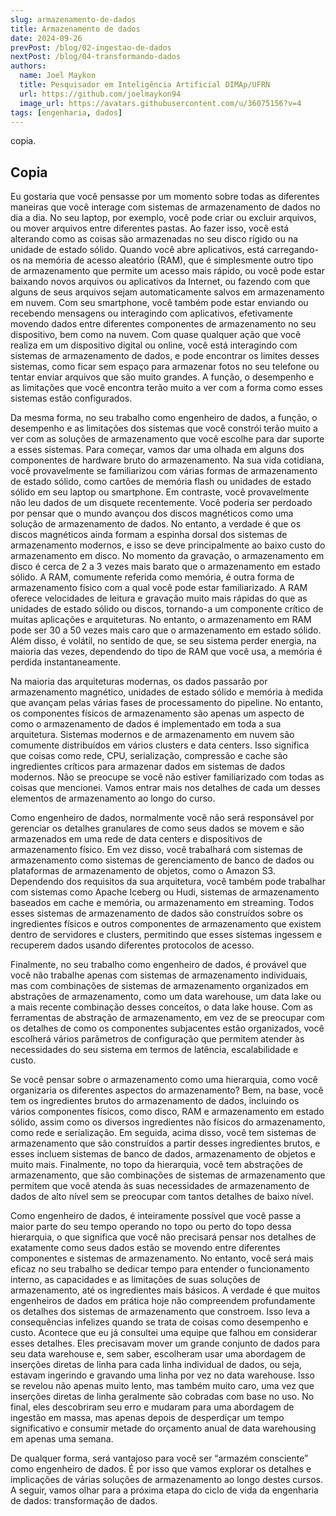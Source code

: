 ```yaml
---
slug: armazenamento-de-dados
title: Armazenamento de dados
date: 2024-09-26
prevPost: /blog/02-ingestao-de-dados
nextPost: /blog/04-transformando-dados
authors:
  name: Joel Maykon
  title: Pesquisador em Inteligência Artificial DIMAp/UFRN
  url: https://github.com/joelmaykon94
  image_url: https://avatars.githubusercontent.com/u/36075156?v=4
tags: [engenharia, dados]
---
```

copia.

## Copia

Eu gostaria que você pensasse por um momento sobre todas as diferentes maneiras que você interage com sistemas de armazenamento de dados no dia a dia. No seu laptop, por exemplo, você pode criar ou excluir arquivos, ou mover arquivos entre diferentes pastas. Ao fazer isso, você está alterando como as coisas são armazenadas no seu disco rígido ou na unidade de estado sólido. Quando você abre aplicativos, está carregando-os na memória de acesso aleatório (RAM), que é simplesmente outro tipo de armazenamento que permite um acesso mais rápido, ou você pode estar baixando novos arquivos ou aplicativos da Internet, ou fazendo com que alguns de seus arquivos sejam automaticamente salvos em armazenamento em nuvem. Com seu smartphone, você também pode estar enviando ou recebendo mensagens ou interagindo com aplicativos, efetivamente movendo dados entre diferentes componentes de armazenamento no seu dispositivo, bem como na nuvem. Com quase qualquer ação que você realiza em um dispositivo digital ou online, você está interagindo com sistemas de armazenamento de dados, e pode encontrar os limites desses sistemas, como ficar sem espaço para armazenar fotos no seu telefone ou tentar enviar arquivos que são muito grandes. A função, o desempenho e as limitações que você encontra terão muito a ver com a forma como esses sistemas estão configurados.

Da mesma forma, no seu trabalho como engenheiro de dados, a função, o desempenho e as limitações dos sistemas que você constrói terão muito a ver com as soluções de armazenamento que você escolhe para dar suporte a esses sistemas. Para começar, vamos dar uma olhada em alguns dos componentes de hardware bruto do armazenamento. Na sua vida cotidiana, você provavelmente se familiarizou com várias formas de armazenamento de estado sólido, como cartões de memória flash ou unidades de estado sólido em seu laptop ou smartphone. Em contraste, você provavelmente não leu dados de um disquete recentemente. Você poderia ser perdoado por pensar que o mundo avançou dos discos magnéticos como uma solução de armazenamento de dados. No entanto, a verdade é que os discos magnéticos ainda formam a espinha dorsal dos sistemas de armazenamento modernos, e isso se deve principalmente ao baixo custo do armazenamento em disco. No momento da gravação, o armazenamento em disco é cerca de 2 a 3 vezes mais barato que o armazenamento em estado sólido. A RAM, comumente referida como memória, é outra forma de armazenamento físico com a qual você pode estar familiarizado. A RAM oferece velocidades de leitura e gravação muito mais rápidas do que as unidades de estado sólido ou discos, tornando-a um componente crítico de muitas aplicações e arquiteturas. No entanto, o armazenamento em RAM pode ser 30 a 50 vezes mais caro que o armazenamento em estado sólido. Além disso, é volátil, no sentido de que, se seu sistema perder energia, na maioria das vezes, dependendo do tipo de RAM que você usa, a memória é perdida instantaneamente.

Na maioria das arquiteturas modernas, os dados passarão por armazenamento magnético, unidades de estado sólido e memória à medida que avançam pelas várias fases de processamento do pipeline. No entanto, os componentes físicos de armazenamento são apenas um aspecto de como o armazenamento de dados é implementado em toda a sua arquitetura. Sistemas modernos e de armazenamento em nuvem são comumente distribuídos em vários clusters e data centers. Isso significa que coisas como rede, CPU, serialização, compressão e cache são ingredientes críticos para armazenar dados em sistemas de dados modernos. Não se preocupe se você não estiver familiarizado com todas as coisas que mencionei. Vamos entrar mais nos detalhes de cada um desses elementos de armazenamento ao longo do curso.

Como engenheiro de dados, normalmente você não será responsável por gerenciar os detalhes granulares de como seus dados se movem e são armazenados em uma rede de data centers e dispositivos de armazenamento físico. Em vez disso, você trabalhará com sistemas de armazenamento como sistemas de gerenciamento de banco de dados ou plataformas de armazenamento de objetos, como o Amazon S3. Dependendo dos requisitos da sua arquitetura, você também pode trabalhar com sistemas como Apache Iceberg ou Hudi, sistemas de armazenamento baseados em cache e memória, ou armazenamento em streaming. Todos esses sistemas de armazenamento de dados são construídos sobre os ingredientes físicos e outros componentes de armazenamento que existem dentro de servidores e clusters, permitindo que esses sistemas ingessem e recuperem dados usando diferentes protocolos de acesso.

Finalmente, no seu trabalho como engenheiro de dados, é provável que você não trabalhe apenas com sistemas de armazenamento individuais, mas com combinações de sistemas de armazenamento organizados em abstrações de armazenamento, como um data warehouse, um data lake ou a mais recente combinação desses conceitos, o data lake house. Com as ferramentas de abstração de armazenamento, em vez de se preocupar com os detalhes de como os componentes subjacentes estão organizados, você escolherá vários parâmetros de configuração que permitem atender às necessidades do seu sistema em termos de latência, escalabilidade e custo.

Se você pensar sobre o armazenamento como uma hierarquia, como você organizaria os diferentes aspectos do armazenamento? Bem, na base, você tem os ingredientes brutos do armazenamento de dados, incluindo os vários componentes físicos, como disco, RAM e armazenamento em estado sólido, assim como os diversos ingredientes não físicos do armazenamento, como rede e serialização. Em seguida, acima disso, você tem sistemas de armazenamento que são construídos a partir desses ingredientes brutos, e esses incluem sistemas de banco de dados, armazenamento de objetos e muito mais. Finalmente, no topo da hierarquia, você tem abstrações de armazenamento, que são combinações de sistemas de armazenamento que permitem que você atenda às suas necessidades de armazenamento de dados de alto nível sem se preocupar com tantos detalhes de baixo nível.

Como engenheiro de dados, é inteiramente possível que você passe a maior parte do seu tempo operando no topo ou perto do topo dessa hierarquia, o que significa que você não precisará pensar nos detalhes de exatamente como seus dados estão se movendo entre diferentes componentes e sistemas de armazenamento. No entanto, você será mais eficaz no seu trabalho se dedicar tempo para entender o funcionamento interno, as capacidades e as limitações de suas soluções de armazenamento, até os ingredientes mais básicos. A verdade é que muitos engenheiros de dados em prática hoje não compreendem profundamente os detalhes dos sistemas de armazenamento que constroem. Isso leva a consequências infelizes quando se trata de coisas como desempenho e custo. Acontece que eu já consultei uma equipe que falhou em considerar esses detalhes. Eles precisavam mover um grande conjunto de dados para seu data warehouse e, sem saber, escolheram usar uma abordagem de inserções diretas de linha para cada linha individual de dados, ou seja, estavam ingerindo e gravando uma linha por vez no data warehouse. Isso se revelou não apenas muito lento, mas também muito caro, uma vez que inserções diretas de linha geralmente são cobradas com base no uso. No final, eles descobriram seu erro e mudaram para uma abordagem de ingestão em massa, mas apenas depois de desperdiçar um tempo significativo e consumir metade do orçamento anual de data warehousing em apenas uma semana.

De qualquer forma, será vantajoso para você ser “armazém consciente” como engenheiro de dados. É por isso que vamos explorar os detalhes e implicações de várias soluções de armazenamento ao longo destes cursos. A seguir, vamos olhar para a próxima etapa do ciclo de vida da engenharia de dados: transformação de dados.